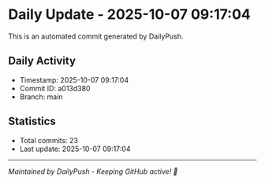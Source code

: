 # Daily Update - 2025-10-07 09:17:04

This is an automated commit generated by DailyPush.

## Daily Activity
- Timestamp: 2025-10-07 09:17:04
- Commit ID: a013d380
- Branch: main

## Statistics
- Total commits: 23
- Last update: 2025-10-07 09:17:04

---
*Maintained by DailyPush - Keeping GitHub active! 🚀*
